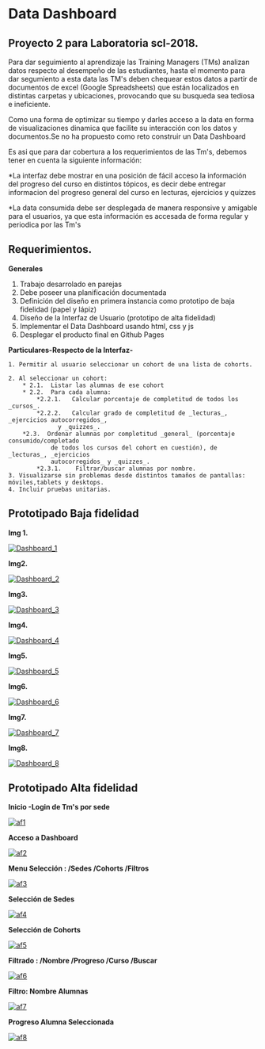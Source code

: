 # Data Dashboard

## Proyecto 2 para Laboratoria scl-2018.

Para dar seguimiento al aprendizaje  las Training Managers (TMs) analizan datos respecto al desempeño de las estudiantes, hasta el momento para dar segumiento a esta data las TM's deben chequear estos datos a partir de documentos de excel (Google Spreadsheets) que están localizados en distintas carpetas y ubicaciones, provocando que su busqueda sea tediosa e ineficiente.

Como una forma de optimizar su tiempo y darles acceso a la data en forma de visualizaciones dinamica que facilite su interacción con los datos y documentos.Se no ha propuesto  como reto construir un Data Dashboard

Es asi que para dar cobertura a los requerimientos de las Tm's,  debemos tener en cuenta la siguiente información:

*La interfaz debe mostrar en una posición de fácil acceso la información del progreso del curso en distintos tópicos, es decir debe entregar informacion del progreso general del curso en lecturas, ejercicios y quizzes

*La data consumida debe ser desplegada de manera responsive y amigable para el usuarios, ya que esta información es accesada de forma regular y periodica por las Tm's


## Requerimientos.

**Generales**


1. Trabajo desarrolado en parejas
2. Debe poseer una planificación documentada
3. Definición del diseño en primera instancia como prototipo de baja fidelidad (papel y lápiz)
4. Diseño de la Interfaz de Usuario (prototipo de alta fidelidad)
5. Implementar el Data Dashboard usando html, css y js
6. Desplegar el producto final en Github Pages


**Particulares-Respecto de la Interfaz-**

    1. Permitir al usuario seleccionar un cohort de una lista de cohorts.
    
    2. Al seleccionar un cohort:
        * 2.1.  Listar las alumnas de ese cohort
        * 2.2.  Para cada alumna:
            *2.2.1.   Calcular porcentaje de completitud de todos los _cursos_.
            *2.2.2.   Calcular grado de completitud de _lecturas_, _ejercicios autocorregidos_,
                  y _quizzes_.    
        *2.3.  Ordenar alumnas por completitud _general_ (porcentaje consumido/completado
                de todos los cursos del cohort en cuestión), de _lecturas_, _ejercicios
                autocorregidos_ y _quizzes_.
            *2.3.1.    Filtrar/buscar alumnas por nombre.
    3. Visualizarse sin problemas desde distintos tamaños de pantallas: móviles,tablets y desktops.
    4. Incluir pruebas unitarias.


## Prototipado Baja fidelidad



**Img 1.**

<a href="https://ibb.co/hPQcf8"><img src="https://preview.ibb.co/m0SZSo/Dashboard_1.jpg" alt="Dashboard_1" border="0"></a>

**Img2.**

<a href="https://ibb.co/faRiL8"><img src="https://preview.ibb.co/cPFM7o/Dashboard_2.jpg" alt="Dashboard_2" border="0"></a>

**Img3.**

<a href="https://ibb.co/jzP9tT"><img src="https://preview.ibb.co/ngRNDT/Dashboard_3.jpg" alt="Dashboard_3" border="0"></a>

**Img4.**

<a href="https://ibb.co/eL5tL8"><img src="https://preview.ibb.co/dvCJno/Dashboard_4.jpg" alt="Dashboard_4" border="0"></a>

**Img5.**

<a href="https://ibb.co/gAQFYT"><img src="https://preview.ibb.co/hxi2DT/Dashboard_5.jpg" alt="Dashboard_5" border="0"></a>

**Img6.**

<a href="https://ibb.co/eFS7f8"><img src="https://preview.ibb.co/gwmdno/Dashboard_6.jpg" alt="Dashboard_6" border="0"></a>

**Img7.**

<a href="https://ibb.co/mTKL08"><img src="https://preview.ibb.co/fAE9tT/Dashboard_7.jpg" alt="Dashboard_7" border="0"></a>

**Img8.** 

<a href="https://ibb.co/b46dno"><img src="https://preview.ibb.co/iXcUtT/Dashboard_8.jpg" alt="Dashboard_8" border="0"></a>

## Prototipado Alta fidelidad

**Inicio -Login de Tm's por sede**

<a href="https://ibb.co/k7mKSo"><img src="https://preview.ibb.co/neNtno/af1.jpg" alt="af1" border="0"></a>

**Acceso a Dashboard**

<a href="https://ibb.co/i9UHDT"><img src="https://preview.ibb.co/mb6a08/af2.jpg" alt="af2" border="0"></a>

**Menu Selección : /Sedes /Cohorts /Filtros**

<a href="https://ibb.co/h8Xtno"><img src="https://preview.ibb.co/csAPtT/af3.jpg" alt="af3" border="0"></a>

**Selección de Sedes**

<a href="https://ibb.co/f7hhf8"><img src="https://preview.ibb.co/dROAYT/af4.jpg" alt="af4" border="0"></a>

**Selección de Cohorts**

<a href="https://ibb.co/gAyzSo"><img src="https://preview.ibb.co/kHtoL8/af5.jpg" alt="af5" border="0"></a>

**Filtrado : /Nombre /Progreso /Curso /Buscar**

<a href="https://ibb.co/iDe67o"><img src="https://preview.ibb.co/mA7F08/af6.jpg" alt="af6" border="0"></a>

**Filtro: Nombre Alumnas**

<a href="https://ibb.co/fmshf8"><img src="https://preview.ibb.co/izmm7o/af7.jpg" alt="af7" border="0"></a>

**Progreso Alumna Seleccionada**

<a href="https://ibb.co/fev2f8"><img src="https://preview.ibb.co/c5bm7o/af8.jpg" alt="af8" border="0"></a>











